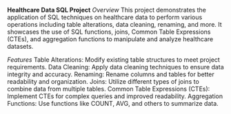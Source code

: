 **Healthcare Data SQL Project**
*Overview*
This project demonstrates the application of SQL techniques on healthcare data to perform various operations including table alterations, data cleaning, renaming, and more. It showcases the use of SQL functions, joins, Common Table Expressions (CTEs), and aggregation functions to manipulate and analyze healthcare datasets.

*Features*
Table Alterations: Modify existing table structures to meet project requirements.
Data Cleaning: Apply data cleaning techniques to ensure data integrity and accuracy.
Renaming: Rename columns and tables for better readability and organization.
Joins: Utilize different types of joins to combine data from multiple tables.
Common Table Expressions (CTEs): Implement CTEs for complex queries and improved readability.
Aggregation Functions: Use functions like COUNT, AVG, and others to summarize data.
